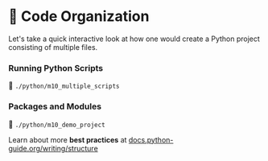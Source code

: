 <!-- .slide: id="code-organization" -->

# 🐍 Code Organization
<!-- .element: class="headline" -->

Let's take a quick interactive look at how one would create a Python project consisting of multiple files.

### Running Python Scripts

📜 `./python/m10_multiple_scripts`
<!-- .element: class="snippet" -->

### Packages and Modules

📜 `./python/m10_demo_project`
<!-- .element: class="snippet" -->

Learn about more **best practices** at [docs.python-guide.org/writing/structure](https://docs.python-guide.org/writing/structure/)

